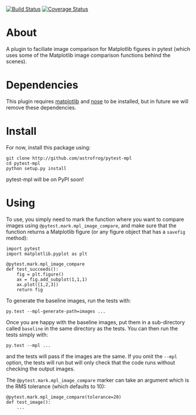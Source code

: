 [![Build Status](https://travis-ci.org/astrofrog/pytest-mpl.svg?branch=master)](https://travis-ci.org/astrofrog/pytest-mpl) [![Coverage Status](https://coveralls.io/repos/astrofrog/pytest-mpl/badge.svg)](https://coveralls.io/r/astrofrog/pytest-mpl)


About
=====

A plugin to faciliate image comparison for Matplotlib figures in pytest (which
uses some of the Matplotlib image comparison functions behind the scenes).

Dependencies
============

This plugin requires [matplotlib](http://www.matplotlib.org) and
[nose](http://nose.readthedocs.org/) to be installed, but in future we will
remove these dependencies.

Install
=======

For now, install this package using:

    git clone http://github.com/astrofrog/pytest-mpl
    cd pytest-mpl
    python setup.py install
    
pytest-mpl will be on PyPI soon!    

Using
=====

To use, you simply need to mark the function where you want to compare images
using ``@pytest.mark.mpl_image_compare``, and make sure that the function
returns a Matplotlib figure (or any figure object that has a ``savefig``
method):


    import pytest
    import matplotlib.pyplot as plt

    @pytest.mark.mpl_image_compare
    def test_succeeds():
        fig = plt.figure()
        ax = fig.add_subplot(1,1,1)
        ax.plot([1,2,3])
        return fig
        
To generate the baseline images, run the tests with:

    py.test --mpl-generate-path=images ...
    
Once you are happy with the baseline images, put them in a sub-directory called
``baseline`` in the same directory as the tests. You can then run the tests
simply with:

    py.test --mpl ...
    
and the tests will pass if the images are the same. If you omit the ``--mpl``
option, the tests will run but will only check that the code runs without
checking the output images.

The ``@pytest.mark.mpl_image_compare`` marker can take an argument which is the
RMS tolerance (which defaults to 10):

    @pytest.mark.mpl_image_compare(tolerance=20)
    def test_image():
        ...
        